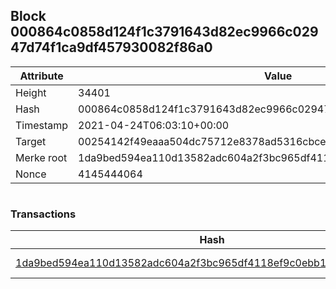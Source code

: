 ## Block 000864c0858d124f1c3791643d82ec9966c02947d74f1ca9df457930082f86a0

Attribute | Value
--- | ---
Height | 34401
Hash | 000864c0858d124f1c3791643d82ec9966c02947d74f1ca9df457930082f86a0
Timestamp | 2021-04-24T06:03:10+00:00
Target | 00254142f49eaaa504dc75712e8378ad5316cbcead634704b3734b6271167cc4
Merke root | 1da9bed594ea110d13582adc604a2f3bc965df4118ef9c0ebb1d2710ea699820
Nonce | 4145444064

```

```

### Transactions

Hash | Amount
--- | ---
[1da9bed594ea110d13582adc604a2f3bc965df4118ef9c0ebb1d2710ea699820](1da9bed594ea110d13582adc604a2f3bc965df4118ef9c0ebb1d2710ea699820.md) | 10.00000000 SKEPTI 
